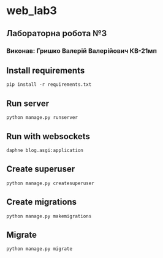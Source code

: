 # web_lab3

## Лабораторна робота №3
### Виконав: Гришко Валерій Валерійович КВ-21мп


## Install requirements
```pip install -r requirements.txt```
## Run server
```python manage.py runserver```
## Run with websockets
```daphne blog.asgi:application```
## Create superuser
```python manage.py createsuperuser```
## Create migrations
```python manage.py makemigrations```
## Migrate
```python manage.py migrate```